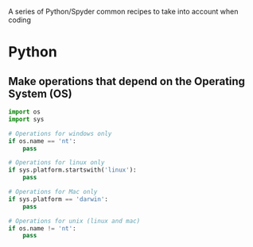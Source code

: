 A series of Python/Spyder common recipes to take into account when coding

# Python

## Make operations that depend on the Operating System (OS)

```python
import os
import sys

# Operations for windows only
if os.name == 'nt':
    pass

# Operations for linux only
if sys.platform.startswith('linux'):
    pass

# Operations for Mac only
if sys.platform == 'darwin':
    pass

# Operations for unix (linux and mac)
if os.name != 'nt':
    pass

```